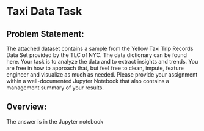 # Taxi Data Task
## Problem Statement: 
The attached dataset contains a sample from the Yellow Taxi Trip Records Data Set provided by the TLC of NYC. The data dictionary can be found here. Your task is to analyze the data and to extract insights and trends. You are free in how to approach that, but feel free to clean, impute, feature engineer and visualize as much as needed. Please provide your assignment within a well-documented Jupyter Notebook that also contains a management summary of your results. 

## Overview:
The answer is in the Jupyter notebook
